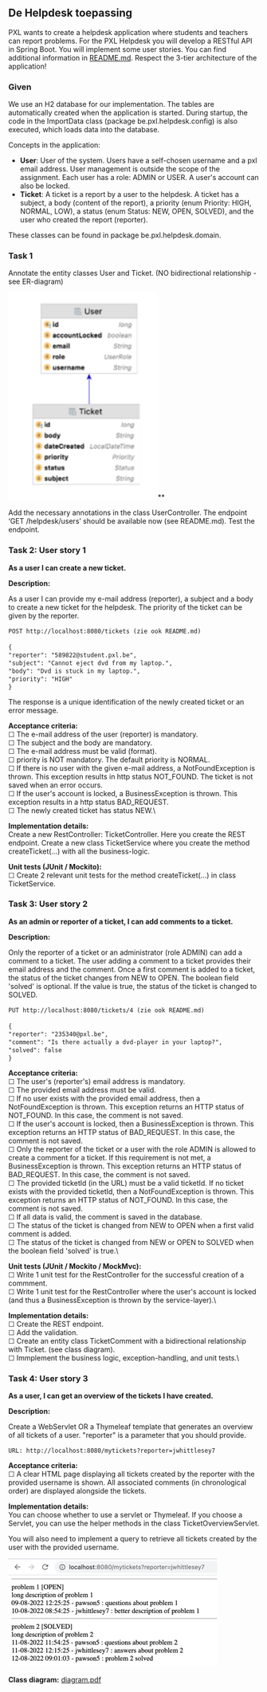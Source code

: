 ## De Helpdesk toepassing

PXL wants to create a helpdesk application where students and teachers can report problems.
For the PXL Helpdesk you will develop a RESTful API in Spring Boot.
You will implement some user stories.
You can find additional information in [README.md](README.md).
Respect the 3-tier architecture of the application!


### Given
We use an H2 database for our implementation.
The tables are automatically created when the application is started. During startup, the code in the ImportData class (package be.pxl.helpdesk.config) is also executed, which loads data into the database.

Concepts in the application:
- **User**: User of the system. Users have a self-chosen username and a pxl email address. User management is outside the scope of the assignment. Each user has a role: ADMIN or USER. A user's account can also be locked.
- **Ticket**: A ticket is a report by a user to the helpdesk. A ticket has a subject, a body (content of the report), a priority (enum Priority: HIGH, NORMAL, LOW), a status (enum Status: NEW, OPEN, SOLVED), and the user who created the report (reporter).

These classes can be found in package be.pxl.helpdesk.domain.

### Task 1

Annotate the entity classes User and Ticket. (NO bidirectional relationship - see ER-diagram)


<img src="images/user_ticket.png" alt="user_ticket" style="width:300px;"/>**

Add the necessary annotations in the class UserController.
The endpoint  ‘GET /helpdesk/users’ should be available now (see README.md). 
Test the endpoint.


### Task 2: User story 1

**As a user I can create a new ticket.**

**Description:**

As a user I can provide my e-mail address (reporter), a subject 
and a body to create a new ticket for the helpdesk.
The priority of the ticket can be given by the reporter.

```
POST http://localhost:8080/tickets (zie ook README.md)

{
"reporter": "589822@student.pxl.be",
"subject": "Cannot eject dvd from my laptop.",
"body": "Dvd is stuck in my laptop.",
"priority": "HIGH"
}
```

The response is a unique identification of the newly created
ticket or an error message.

**Acceptance criteria:**\
☐ The e-mail address of the user (reporter) is mandatory.\
☐ The subject and the body are mandatory.\
☐ The e-mail address must be valid (format).\
☐ priority is NOT mandatory. The default priority is NORMAL.\
☐ If there is no user with the given e-mail address, a NotFoundException is thrown. This exception results in http status NOT_FOUND. The ticket is not saved when an error occurs.\
☐ If the user's account is locked, a BusinessException is thrown. This exception results in a http status BAD_REQUEST.\
☐ The newly created ticket has status NEW.\

**Implementation details:**\
Create a new RestController: TicketController. Here you create the REST endpoint.
Create a new class TicketService where you create the method createTicket(…) with all the business-logic.

**Unit tests (JUnit / Mockito):**\
☐  Create 2 relevant unit tests for the method createTicket(…) in class TicketService.


### Task 3: User story 2

**As an admin or reporter of a ticket, I can add comments to a ticket.**

**Description:**

Only the reporter of a ticket or an administrator (role ADMIN) can add a comment to a ticket.
The user adding a comment to a ticket provides their email address and the comment. 
Once a first comment is added to a ticket, the status of the ticket changes from NEW to OPEN. 
The boolean field 'solved' is optional. If the value is true, the status of the ticket is changed to SOLVED.
```
PUT http://localhost:8080/tickets/4 (zie ook README.md)

{
"reporter": "235340@pxl.be",
"comment": "Is there actually a dvd-player in your laptop?",
"solved": false
}
```

**Acceptance criteria:**\
☐ The user's (reporter's) email address is mandatory.\
☐ The provided email address must be valid.\
☐ If no user exists with the provided email address, then a NotFoundException is thrown. This exception returns an HTTP status of NOT_FOUND. In this case, the comment is not saved.\
☐ If the user's account is locked, then a BusinessException is thrown. This exception returns an HTTP status of BAD_REQUEST. In this case, the comment is not saved.\
☐ Only the reporter of the ticket or a user with the role ADMIN is allowed to create a comment for a ticket. If this requirement is not met, a BusinessException is thrown. This exception returns an HTTP status of BAD_REQUEST. In this case, the comment is not saved.\
☐ The provided ticketId (in the URL) must be a valid ticketId. If no ticket exists with the provided ticketId, then a NotFoundException is thrown. This exception returns an HTTP status of NOT_FOUND. In this case, the comment is not saved.\
☐ If all data is valid, the comment is saved in the database.\
☐ The status of the ticket is changed from NEW to OPEN when a first valid comment is added.\
☐ The status of the ticket is changed from NEW or OPEN to SOLVED when the boolean field 'solved' is true.\

**Unit tests (JUnit / Mockito / MockMvc):**\
☐ Write 1 unit test for the RestController for the successful creation of a commment.\
☐ Write 1 unit test for the RestController where the user's account is locked (and thus a BusinessException is thrown by the service-layer).\

**Implementation details:**\
☐ Create the REST endpoint.\
☐ Add the validation.\
☐ Create an entity class TicketComment with a bidirectional relationship with Ticket.
(see class diagram).\
☐ Immplement the business logic, exception-handling, and unit tests.\

### Task 4: User story 3

**As a user, I can get an overview of the tickets I have created.**

**Description:**

Create a WebServlet OR a Thymeleaf template that generates an overview of all tickets of a user.
"reporter" is a parameter that you should provide.

```
URL: http://localhost:8080/mytickets?reporter=jwhittlesey7
```

**Acceptance criteria:**\
☐ A clear HTML page displaying all tickets created by the reporter with the provided username is shown. All associated comments (in chronological order) are displayed alongside the tickets.

**Implementation details:**\
You can choose whether to use a servlet or Thymeleaf. If you choose a Servlet, you can use the helper methods in the class TicketOverviewServlet.

You will also need to implement a query to retrieve all tickets created by the user with the provided username.

![servlet.png](images%2Fservlet.png)


**Class diagram:**
[diagram.pdf](images%2Fdiagram.pdf)






